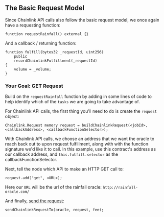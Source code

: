 ## The Basic Request Model

Since Chainlink API calls also follow the basic request model, we once again have a requesting function:

```solidity
function requestRainfall() external {}
```

And a callback / returning function:

```solidity
function fulfill(bytes32 _requestId, uint256) 
    public 
    recordChainlinkFulfillment(_requestId) 
{
    volume = _volume;
}
```

### <emoji id="checkered_flag"> Your Goal: GET Request

Build on the `requestRainfall` function by adding in some lines of code to help identify which of the `tasks` we are going to take advantage of. 

For Chainlink API calls, the first thing you'll need to do is create the `request` object:

```solidity
Chainlink.Request memory request = buildChainlinkRequest(<jobId>, <callbackAddress>, <callbackFunctionSelector>);
```

With Chainlink API calls, we choose an address that we want the oracle to reach back out to upon request fulfillment, along with with the function signature we'd like it to call. In this example, use this contract's address as our callback address, and `this.fulfill.selector` as the callbackFunctionSelector. 

Next, tell the node which API to make an HTTP GET call to:

```solidity
request.add("get", <URL>);
```

<emoji id="point_up" /> Here our `URL` will be the url of the rainfall oracle: `http://rainfall-oracle.com/`

        
And finally, [send the request](https://docs.chain.link/docs/chainlink-framework/#sendchainlinkrequestto):

```solidity
sendChainlinkRequestTo(oracle, request, fee);
```
